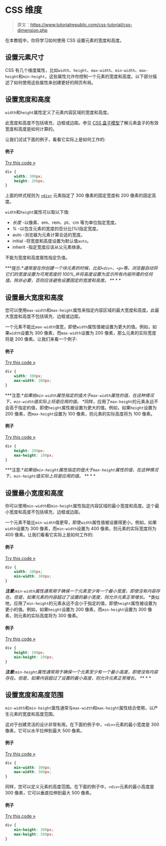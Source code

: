 # CSS 维度

> 原文：<https://www.tutorialrepublic.com/css-tutorial/css-dimension.php>

在本教程中，你将学习如何使用 CSS 设置元素的宽度和高度。

## 设置元素尺寸

CSS 有几个维度属性，比如`width`、`height`、`max-width`、`min-width`、`max-height`和`min-height`，这些属性允许你控制一个元素的宽度和高度。以下部分描述了如何使用这些属性来创建更好的网页布局。

## 设置宽度和高度

`width`和`height`属性定义了元素内容区域的宽度和高度。

此宽度和高度不包括填充、边框或边距。参见 [CSS 盒子模型](css-box-model.php)了解元素盒子的有效宽度和高度是如何计算的。

让我们试试下面的例子，看看它实际上是如何工作的:

#### 例子

[Try this code »](../codelab.php?topic=css&file=set-width-and-height-of-an-element "Try this code using online Editor")

```css
div {
    width: 300px;
    height: 200px;
}
```

上面的样式规则为 [`<div>`](../html-reference/html-div-tag.php) 元素指定了 300 像素的固定宽度和 200 像素的固定高度。

`width`和`height`属性可以取以下值:

*   *长度* -以像素、em、rem、pt、cm 等为单位指定宽度。
*   *%* -以包含元素的宽度的百分比(%)指定宽度。
*   auto -浏览器为元素计算合适的宽度。
*   initial -将宽度和高度设置为默认值`auto`。
*   inherit -指定宽度应该从父元素继承。

不能为宽度和高度属性指定负值。

 ***提示:**通常是在你创建一个块元素的时候，比如`<div>`、`<p>`等。浏览器自动将它们的宽度设置为可用宽度的 100%,并将高度设置为显示所有内容所需的任何值。除非必要，否则应该避免设置固定的宽度和高度。*  ** * *

## 设置最大宽度和高度

您可以使用`max-width`和`max-height`属性来指定内容区域的最大宽度和高度。此最大宽度和高度不包括填充、边框或边距。

一个元素不能比`max-width`值宽，即使`width`属性值被设置为更大的值。例如，如果`width`设置为 300 像素，而`max-width`设置为 200 像素，那么元素的实际宽度将是 200 像素。让我们来看一个例子:

#### 例子

[Try this code »](../codelab.php?topic=css&file=set-maximum-width-of-an-element "Try this code using online Editor")

```css
div {
    width: 300px;
    max-width: 200px;
}
```

 ***注意:**如果给`min-width`属性指定的值大于`max-width`属性的值，在这种情况下，`min-width`值实际上将是应用的值。*  *同样，应用了`max-height`的元素永远不会高于指定的值，即使`height`属性被设置为更大的值。例如，如果`height`设置为 200 像素，而`max-height`设置为 100 像素，则元素的实际高度将为 100 像素。

#### 例子

[Try this code »](../codelab.php?topic=css&file=set-maximum-height-of-an-element "Try this code using online Editor")

```css
div {
    height: 200px;
    max-height: 100px;
}
```

 ***注意:**如果给`min-height`属性指定的值大于`max-height`属性的值，在这种情况下，`min-height`值实际上将是应用的值。*  ** * *

## 设置最小宽度和高度

你可以使用`min-width`和`min-height`属性指定内容区域的最小宽度和高度。这个最小宽度和高度不包括填充、边框或边距。

一个元素不能比`min-width`值更窄，即使`width`属性值被设置得更小。例如，如果`width`设置为 300 像素，而`min-width`设置为 400 像素，则元素的实际宽度将为 400 像素。让我们看看它实际上是如何工作的:

#### 例子

[Try this code »](../codelab.php?topic=css&file=set-minimum-width-of-an-element "Try this code using online Editor")

```css
div {
    width: 200px;
    min-width: 300px;
}
```

 ***注意:**`min-width`属性通常用于确保一个元素至少有一个最小宽度，即使没有内容存在。但是，如果元素的内容超过了设置的最小宽度，则允许元素正常增长。*  *类似地，应用了`min-height`的元素永远不会小于指定的值，即使`height`属性被设置为更小的值。例如，如果`height`设置为 200 像素，而`min-height`设置为 300 像素，则元素的实际高度将为 300 像素。

#### 例子

[Try this code »](../codelab.php?topic=css&file=set-minimum-height-of-an-element "Try this code using online Editor")

```css
div {
    height: 100px;
    min-height: 200px;
}
```

 ***注意:**`min-height`属性通常用于确保一个元素至少有一个最小高度，即使没有内容存在。但是，如果内容超过了设置的最小高度，则允许元素正常增长。*  ** * *

## 设置宽度和高度范围

`min-width`和`min-height`属性通常与`max-width`和`max-height`属性结合使用，以产生元素的宽度和高度范围。

这对于创建灵活的设计非常有用。在下面的例子中，`<div>`元素的最小宽度是 300 像素，它可以水平拉伸到最大 500 像素。

#### 例子

[Try this code »](../codelab.php?topic=css&file=set-width-range-for-an-element "Try this code using online Editor")

```css
div {
    min-width: 300px;
    max-width: 500px;
}
```

同样，您可以定义元素的高度范围。在下面的例子中，`<div>`元素的最小高度是 300 像素，它可以垂直拉伸到最大 500 像素。

#### 例子

[Try this code »](../codelab.php?topic=css&file=set-height-range-for-an-element "Try this code using online Editor")

```css
div {
    min-height: 300px;
    max-height: 500px;
}
```

